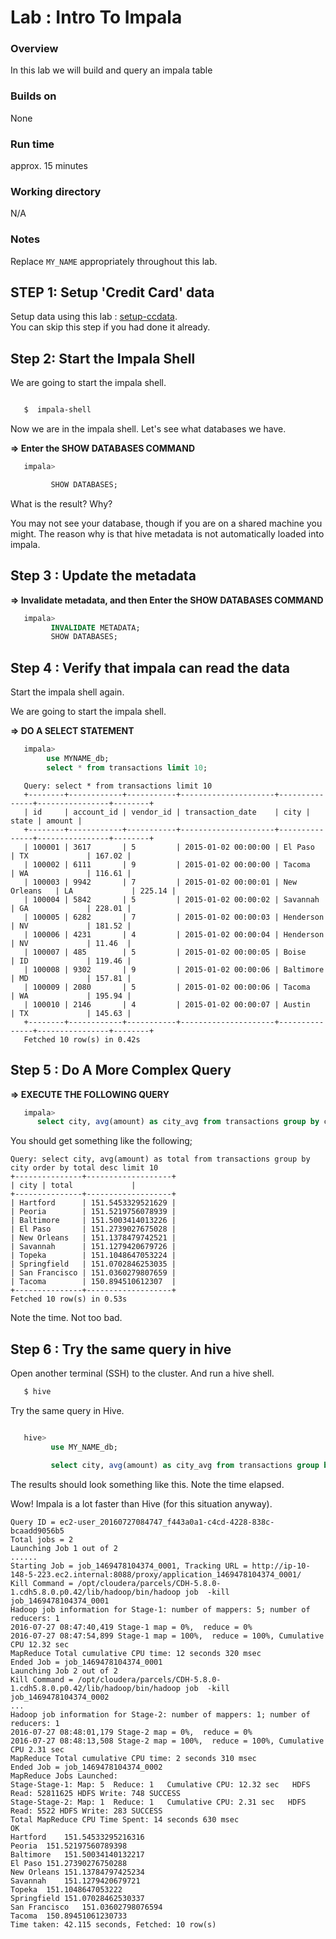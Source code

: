 <link rel='stylesheet' href='../assets/css/main.css'/>

# Lab :  Intro To Impala

### Overview

In this lab we will build and query an impala table

### Builds on
None

### Run time
approx. 15 minutes

### Working directory
N/A

### Notes
Replace `MY_NAME` appropriately throughout this lab.


## STEP 1:  Setup 'Credit Card' data
Setup data using this lab : [setup-ccdata](../setup-ccdata.md).  
You can skip this step if you had done it already.

## Step 2: Start the Impala Shell
We are going to start the impala shell.

```bash

   $  impala-shell
```

Now we are in the impala shell.  Let's see what databases we have.

**=> Enter the SHOW DATABASES COMMAND** 
```sql
   impala> 

         SHOW DATABASES;
```

What is the result?   Why?

You may not see your database, though if you are on a shared machine you might. The reason why
is that hive metadata is not automatically loaded into impala.


## Step 3 : Update the metadata 

**=> Invalidate metadata, and then Enter the SHOW DATABASES COMMAND** 

```sql
   impala> 
         INVALIDATE METADATA;
         SHOW DATABASES;
```


## Step 4 : Verify that impala can read the data 

Start the impala shell again.

We are going to start the impala shell.

**=> DO A SELECT STATEMENT** 

```sql
   impala>
        use MYNAME_db;
        select * from transactions limit 10;
```


```console
   Query: select * from transactions limit 10
   +--------+------------+-----------+---------------------+---------------+----------------+--------+
   | id     | account_id | vendor_id | transaction_date    | city | state | amount |
   +--------+------------+-----------+---------------------+---------------+----------------+--------+
   | 100001 | 3617       | 5         | 2015-01-02 00:00:00 | El Paso       | TX             | 167.02 |
   | 100002 | 6111       | 9         | 2015-01-02 00:00:00 | Tacoma        | WA             | 116.61 |
   | 100003 | 9942       | 7         | 2015-01-02 00:00:01 | New Orleans   | LA             | 225.14 |
   | 100004 | 5842       | 5         | 2015-01-02 00:00:02 | Savannah      | GA             | 228.01 |
   | 100005 | 6282       | 7         | 2015-01-02 00:00:03 | Henderson     | NV             | 181.52 |
   | 100006 | 4231       | 4         | 2015-01-02 00:00:04 | Henderson     | NV             | 11.46  |
   | 100007 | 485        | 5         | 2015-01-02 00:00:05 | Boise         | ID             | 119.46 |
   | 100008 | 9302       | 9         | 2015-01-02 00:00:06 | Baltimore     | MD             | 157.81 |
   | 100009 | 2080       | 5         | 2015-01-02 00:00:06 | Tacoma        | WA             | 195.94 |
   | 100010 | 2146       | 4         | 2015-01-02 00:00:07 | Austin        | TX             | 145.63 |
   +--------+------------+-----------+---------------------+---------------+----------------+--------+
   Fetched 10 row(s) in 0.42s
```

## Step 5 : Do A More Complex Query

**=> EXECUTE THE FOLLOWING QUERY** 

```sql
   impala> 
      select city, avg(amount) as city_avg from transactions group by city order by city_avg limit 10;
```

You should get something like the following;

```console
Query: select city, avg(amount) as total from transactions group by city order by total desc limit 10
+---------------+-------------------+
| city | total             |
+---------------+-------------------+
| Hartford      | 151.5453329521629 |
| Peoria        | 151.5219756078939 |
| Baltimore     | 151.5003414013226 |
| El Paso       | 151.2739027675028 |
| New Orleans   | 151.1378479742521 |
| Savannah      | 151.1279420679726 |
| Topeka        | 151.1048647053224 |
| Springfield   | 151.0702846253035 |
| San Francisco | 151.0360279807659 |
| Tacoma        | 150.894510612307  |
+---------------+-------------------+
Fetched 10 row(s) in 0.53s
```

Note the time.   Not too bad. 


## Step 6 : Try the same query in hive

Open another terminal (SSH)  to the cluster.  And run a hive shell.

```bash
   $ hive
```

Try the same query in Hive.
```sql

   hive> 
         use MY_NAME_db;

         select city, avg(amount) as city_avg from transactions group by city order by city_avg limit 10;
```

The results should look something like this. Note the time elapsed.

Wow!  Impala is a lot faster than Hive (for this situation anyway).

```console
Query ID = ec2-user_20160727084747_f443a0a1-c4cd-4228-838c-bcaadd9056b5
Total jobs = 2
Launching Job 1 out of 2
......
Starting Job = job_1469478104374_0001, Tracking URL = http://ip-10-148-5-223.ec2.internal:8088/proxy/application_1469478104374_0001/
Kill Command = /opt/cloudera/parcels/CDH-5.8.0-1.cdh5.8.0.p0.42/lib/hadoop/bin/hadoop job  -kill job_1469478104374_0001
Hadoop job information for Stage-1: number of mappers: 5; number of reducers: 1
2016-07-27 08:47:40,419 Stage-1 map = 0%,  reduce = 0%
2016-07-27 08:47:54,899 Stage-1 map = 100%,  reduce = 100%, Cumulative CPU 12.32 sec
MapReduce Total cumulative CPU time: 12 seconds 320 msec
Ended Job = job_1469478104374_0001
Launching Job 2 out of 2
Kill Command = /opt/cloudera/parcels/CDH-5.8.0-1.cdh5.8.0.p0.42/lib/hadoop/bin/hadoop job  -kill job_1469478104374_0002
...
Hadoop job information for Stage-2: number of mappers: 1; number of reducers: 1
2016-07-27 08:48:01,179 Stage-2 map = 0%,  reduce = 0%
2016-07-27 08:48:13,508 Stage-2 map = 100%,  reduce = 100%, Cumulative CPU 2.31 sec
MapReduce Total cumulative CPU time: 2 seconds 310 msec
Ended Job = job_1469478104374_0002
MapReduce Jobs Launched:
Stage-Stage-1: Map: 5  Reduce: 1   Cumulative CPU: 12.32 sec   HDFS Read: 52811625 HDFS Write: 748 SUCCESS
Stage-Stage-2: Map: 1  Reduce: 1   Cumulative CPU: 2.31 sec   HDFS Read: 5522 HDFS Write: 283 SUCCESS
Total MapReduce CPU Time Spent: 14 seconds 630 msec
OK
Hartford	151.54533295216316
Peoria	151.52197560789398
Baltimore	151.50034140132217
El Paso	151.27390276750288
New Orleans	151.13784797425234
Savannah	151.1279420679721
Topeka	151.1048647053222
Springfield	151.07028462530337
San Francisco	151.03602798076594
Tacoma	150.89451061230733
Time taken: 42.115 seconds, Fetched: 10 row(s)
```

